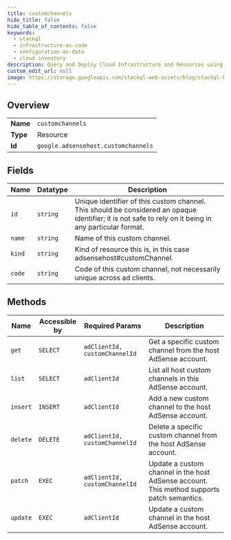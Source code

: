 ```yaml
---
title: customchannels
hide_title: false
hide_table_of_contents: false
keywords:
  - stackql
  - infrastructure-as-code
  - configuration-as-data
  - cloud inventory
description: Query and Deploy Cloud Infrastructure and Resources using SQL
custom_edit_url: null
image: https://storage.googleapis.com/stackql-web-assets/blog/stackql-blog-post-featured-image.png
---
```

  
    

## Overview
<table><tbody>
<tr><td><b>Name</b></td><td><code>customchannels</code></td></tr>
<tr><td><b>Type</b></td><td>Resource</td></tr>
<tr><td><b>Id</b></td><td><code>google.adsensehost.customchannels</code></td></tr>
</tbody></table>

## Fields
| Name | Datatype | Description |
| ---- | -------- | ----------- |
| `id` | `string` | Unique identifier of this custom channel. This should be considered an opaque identifier; it is not safe to rely on it being in any particular format. |
| `name` | `string` | Name of this custom channel. |
| `kind` | `string` | Kind of resource this is, in this case adsensehost#customChannel. |
| `code` | `string` | Code of this custom channel, not necessarily unique across ad clients. |
## Methods
| Name | Accessible by | Required Params | Description |
| ---- | ------------- | --------------- | ----------- |
| `get` | `SELECT` | `adClientId, customChannelId` | Get a specific custom channel from the host AdSense account. |
| `list` | `SELECT` | `adClientId` | List all host custom channels in this AdSense account. |
| `insert` | `INSERT` | `adClientId` | Add a new custom channel to the host AdSense account. |
| `delete` | `DELETE` | `adClientId, customChannelId` | Delete a specific custom channel from the host AdSense account. |
| `patch` | `EXEC` | `adClientId, customChannelId` | Update a custom channel in the host AdSense account. This method supports patch semantics. |
| `update` | `EXEC` | `adClientId` | Update a custom channel in the host AdSense account. |
